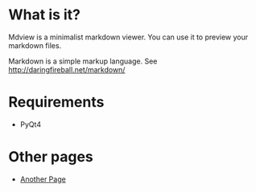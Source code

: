 # What is it?

Mdview is a minimalist markdown viewer. You can use it to preview your markdown
files.

Markdown is a simple markup language. See http://daringfireball.net/markdown/

# Requirements

- PyQt4

# Other pages

- [Another Page](subpage1.md)
